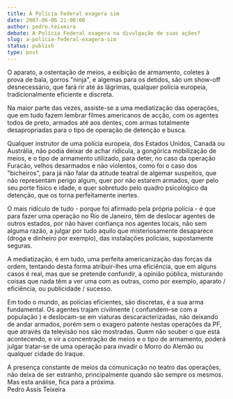 ```yaml
---
title: A Polícia Federal exagera sim
date: 2007-06-06 21:00:00
author: pedro.teixeira
debate: A Polícia Federal exagera na divulgação de suas ações?
slug: a-policia-federal-exagera-sim
status: publish 
type: post
---
```


O aparato, a ostentação de meios, a exibição de armamento, coletes à prova de bala, gorros "ninja", e algemas para os detidos, são um show-off desnecessário, que fará rir até ás lágrimas, qualquer polícia europeia, tradicionalmente eficiente e discreta.  
  
  
  
Na maior parte das vezes, assiste-se a uma mediatização das operações, que em tudo fazem lembrar filmes americanos de acção, com os agentes todos de preto, armados até aos dentes, com armas totalmente desapropriadas para o tipo de operação de detenção e busca.  
  
  
  
Qualquer instrutor de uma polícia europeia, dos Estados Unidos, Canadá ou Austrália, não podia deixar de achar ridícula, a gongórica mobilização de meios, e o tipo de armamento utilizado, para deter, no caso da operação Furacão, velhos desarmados e não violentos, como foi o caso dos "bicheiros", para já não falar da atitude teatral de algemar suspeitos, que não representam perigo algum, quer por não estarem armados, quer pelo seu porte físico e idade, e quer sobretudo pelo quadro psicológico da detenção, que os torna perfeitamente inertes.  
  
  
  
O mais ridículo de tudo - porque foi afirmado pela própria polícia - é que para fazer uma operação no Rio de Janeiro, têm de deslocar agentes de outros estados, por não haver confiança nos agentes locais, não sem alguma razão, a julgar por tudo aquilo que misteriosamente desaparece (droga e dinheiro por exemplo), das instalações policiais, supostamente seguras.  
  
  
  
A mediatização, é em tudo, uma perfeita americanização das forças da ordem, tentando desta forma atribuir-lhes uma eficiência, que em alguns casos é real, mas que se pretende confundir, a opinião pública, misturando coisas que nada têm a ver uma com as outras, como por exemplo, aparato / eficiência, ou publicidade / sucesso.  
  
  
  
Em todo o mundo, as polícias eficientes, são discretas, é a sua arma fundamental. Os agentes trajam civilmente ( confundem-se com a população ) e deslocam-se em viaturas descaracterizadas, não deixando de andar armados, porém sem o exagero patente nestas operações da PF, que através da televisão nos são mostradas. Quem não souber o que está acontecendo, e vir a concentração de meios e o tipo de armamento, poderá julgar tratar-se de uma operação para invadir o Morro do Alemão ou qualquer cidade do Iraque.  
  
  
  
A presença constante de meios da comunicação no teatro das operações, não deixa de ser estranho, principalmente quando são sempre os mesmos. Mas esta análise, fica para a próxima.  
Pedro Assis Teixeira
